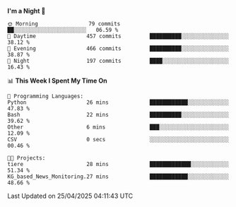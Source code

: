 <!--START_SECTION:waka-->
**I'm a Night 🦉** 

```text
🌞 Morning                79 commits          ██░░░░░░░░░░░░░░░░░░░░░░░   06.59 % 
🌆 Daytime                457 commits         ██████████░░░░░░░░░░░░░░░   38.12 % 
🌃 Evening                466 commits         ██████████░░░░░░░░░░░░░░░   38.87 % 
🌙 Night                  197 commits         ████░░░░░░░░░░░░░░░░░░░░░   16.43 % 
```


📊 **This Week I Spent My Time On** 

```text
💬 Programming Languages: 
Python                   26 mins             ████████████░░░░░░░░░░░░░   47.83 % 
Bash                     22 mins             ██████████░░░░░░░░░░░░░░░   39.62 % 
Other                    6 mins              ███░░░░░░░░░░░░░░░░░░░░░░   12.09 % 
CSV                      0 secs              ░░░░░░░░░░░░░░░░░░░░░░░░░   00.46 % 

🐱‍💻 Projects: 
tiere                    28 mins             █████████████░░░░░░░░░░░░   51.34 % 
KG_based_News_Monitoring.27 mins             ████████████░░░░░░░░░░░░░   48.66 % 
```


 Last Updated on 25/04/2025 04:11:43 UTC
<!--END_SECTION:waka-->
